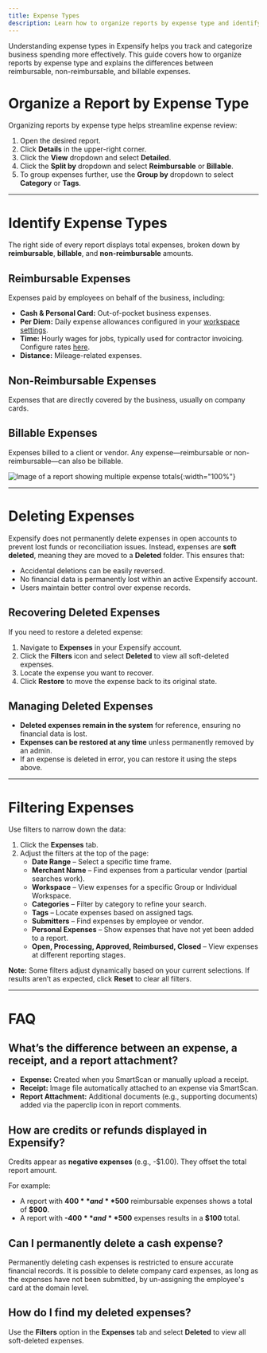 ```yaml
---
title: Expense Types
description: Learn how to organize reports by expense type and identify different expense categories in Expensify.
---
```


Understanding expense types in Expensify helps you track and categorize business spending more effectively. This guide covers how to organize reports by expense type and explains the differences between reimbursable, non-reimbursable, and billable expenses.

# Organize a Report by Expense Type

Organizing reports by expense type helps streamline expense review:

1. Open the desired report.
2. Click **Details** in the upper-right corner.
3. Click the **View** dropdown and select **Detailed**.
4. Click the **Split by** dropdown and select **Reimbursable** or **Billable**.
5. To group expenses further, use the **Group by** dropdown to select **Category** or **Tags**.

---

# Identify Expense Types
The right side of every report displays total expenses, broken down by **reimbursable**, **billable**, and **non-reimbursable** amounts.

## Reimbursable Expenses
Expenses paid by employees on behalf of the business, including:
- **Cash & Personal Card:** Out-of-pocket business expenses.
- **Per Diem:** Daily expense allowances configured in your [workspace settings](https://help.expensify.com/articles/expensify-classic/workspaces/Enable-per-diem-expenses).
- **Time:** Hourly wages for jobs, typically used for contractor invoicing. Configure rates [here](https://help.expensify.com/articles/expensify-classic/workspaces/Set-time-and-distance-rates).
- **Distance:** Mileage-related expenses.

## Non-Reimbursable Expenses
Expenses that are directly covered by the business, usually on company cards.

## Billable Expenses
Expenses billed to a client or vendor. Any expense—reimbursable or non-reimbursable—can also be billable.

![Image of a report showing multiple expense totals]({{site.url}}/assets/images/amounts.png){:width="100%"}

---

# Deleting Expenses

Expensify does not permanently delete expenses in open accounts to prevent lost funds or reconciliation issues. Instead, expenses are **soft deleted**, meaning they are moved to a **Deleted** folder. This ensures that:  

- Accidental deletions can be easily reversed.  
- No financial data is permanently lost within an active Expensify account.  
- Users maintain better control over expense records.  

## Recovering Deleted Expenses  

If you need to restore a deleted expense:  

1. Navigate to **Expenses** in your Expensify account.  
2. Click the **Filters** icon and select **Deleted** to view all soft-deleted expenses.  
3. Locate the expense you want to recover.  
4. Click **Restore** to move the expense back to its original state.  

## Managing Deleted Expenses  

- **Deleted expenses remain in the system** for reference, ensuring no financial data is lost.  
- **Expenses can be restored at any time** unless permanently removed by an admin.  
- If an expense is deleted in error, you can restore it using the steps above.

---

# Filtering Expenses

Use filters to narrow down the data:
1. Click the **Expenses** tab.
2. Adjust the filters at the top of the page:
   - **Date Range** – Select a specific time frame.
   - **Merchant Name** – Find expenses from a particular vendor (partial searches work).
   - **Workspace** – View expenses for a specific Group or Individual Workspace.
   - **Categories** – Filter by category to refine your search.
   - **Tags** – Locate expenses based on assigned tags.
   - **Submitters** – Find expenses by employee or vendor.
   - **Personal Expenses** – Show expenses that have not yet been added to a report.
   - **Open, Processing, Approved, Reimbursed, Closed** – View expenses at different reporting stages.

**Note:** Some filters adjust dynamically based on your current selections. If results aren’t as expected, click **Reset** to clear all filters.

---

# FAQ

## What’s the difference between an expense, a receipt, and a report attachment?
- **Expense:** Created when you SmartScan or manually upload a receipt.
- **Receipt:** Image file automatically attached to an expense via SmartScan.
- **Report Attachment:** Additional documents (e.g., supporting documents) added via the paperclip icon in report comments.

## How are credits or refunds displayed in Expensify?
Credits appear as **negative expenses** (e.g., -$1.00). They offset the total report amount.

For example:
- A report with **$400** and **$500** reimbursable expenses shows a total of **$900**.
- A report with **-$400** and **$500** expenses results in a **$100** total.

## Can I permanently delete a cash expense?
Permanently deleting cash expenses is restricted to ensure accurate financial records. It is possible to delete company card expenses, as long as the expenses have not been submitted, by un-assigning the employee's card at the domain level. 

## How do I find my deleted expenses?  
Use the **Filters** option in the **Expenses** tab and select **Deleted** to view all soft-deleted expenses.  
